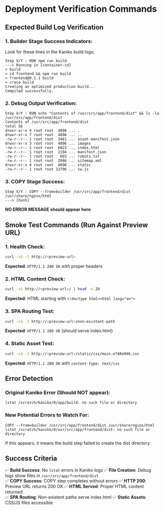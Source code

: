 # Deployment Verification Commands

## Expected Build Log Verification

### 1. Builder Stage Success Indicators:
Look for these lines in the Kaniko build logs:

```
Step X/Y : RUN npm run build
---> Running in [container-id]
> build
> cd frontend && npm run build
> frontend@0.1.1 build
> craco build
Creating an optimized production build...
Compiled successfully.
```

### 2. Debug Output Verification:
```
Step X/Y : RUN echo "Contents of /usr/src/app/frontend/dist" && ls -la /usr/src/app/frontend/dist
Contents of /usr/src/app/frontend/dist
total 56
drwxr-xr-x 4 root root  4096 ... .
drwxr-xr-x 7 root root  4096 ... ..
-rw-r--r-- 1 root root  3461 ... asset-manifest.json
drwxr-xr-x 3 root root  4096 ... images
-rw-r--r-- 1 root root  6823 ... index.html
-rw-r--r-- 1 root root  2194 ... manifest.json
-rw-r--r-- 1 root root   693 ... robots.txt
-rw-r--r-- 1 root root  2046 ... sitemap.xml
drwxr-xr-x 4 root root  4096 ... static
-rw-r--r-- 1 root root 13796 ... sw.js
```

### 3. COPY Stage Success:
```
Step X/Y : COPY --from=builder /usr/src/app/frontend/dist /usr/share/nginx/html
---> [hash]
```
**NO ERROR MESSAGE should appear here**

## Smoke Test Commands (Run Against Preview URL)

### 1. Health Check:
```bash
curl -sS -I http://<preview-url>
```
**Expected**: `HTTP/1.1 200 OK` with proper headers

### 2. HTML Content Check:
```bash
curl -sS http://<preview-url>/ | head -n 20
```
**Expected**: HTML starting with `<!doctype html><html lang="en">`

### 3. SPA Routing Test:
```bash
curl -sS -I http://<preview-url>/non-existent-path
```  
**Expected**: `HTTP/1.1 200 OK` (should serve index.html)

### 4. Static Asset Test:
```bash
curl -sS -I http://<preview-url>/static/css/main.e748e946.css
```
**Expected**: `HTTP/1.1 200 OK` with `content-type: text/css`

## Error Detection

### Original Kaniko Error (Should NOT appear):
```
lstat /scratch/kaniko/0/app/build: no such file or directory
```

### New Potential Errors to Watch For:
```
COPY --from=builder /usr/src/app/frontend/dist /usr/share/nginx/html
lstat /scratch/kaniko/0/usr/src/app/frontend/dist: no such file or directory
```

If this appears, it means the build step failed to create the dist directory.

## Success Criteria

✅ **Build Success**: No `lstat` errors in Kaniko logs
✅ **File Creation**: Debug logs show files in `/usr/src/app/frontend/dist`  
✅ **COPY Success**: COPY step completes without errors
✅ **HTTP 200**: Preview URL returns 200 OK
✅ **HTML Served**: Proper HTML content returned  
✅ **SPA Routing**: Non-existent paths serve index.html
✅ **Static Assets**: CSS/JS files accessible